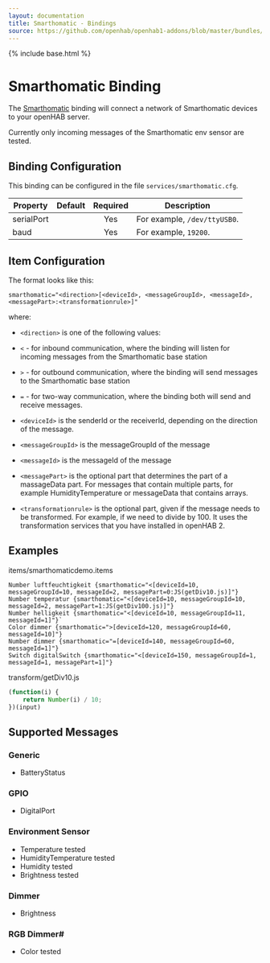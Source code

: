 ```yaml
---
layout: documentation
title: Smarthomatic - Bindings
source: https://github.com/openhab/openhab1-addons/blob/master/bundles/binding/org.openhab.binding.smarthomatic/README.md
---
```


<!-- Attention authors: Do not edit directly. Please add your changes to the appropriate source repository -->

{% include base.html %}

# Smarthomatic Binding

The [Smarthomatic](https://www.smarthomatic.org) binding will connect a network of Smarthomatic devices to your openHAB server.

Currently only incoming messages of the Smarthomatic env sensor are tested.

## Binding Configuration

This binding can be configured in the file `services/smarthomatic.cfg`.

| Property | Default | Required | Description |
|----------|---------|:--------:|-------------|
| serialPort |       |    Yes   | For example, `/dev/ttyUSB0`. |
| baud     |         |    Yes   | For example, `19200`. |

## Item Configuration

The format looks like this:

```    
smarthomatic="<direction>[<deviceId>, <messageGroupId>, <messageId>, <messagePart>:<transformationrule>]"
```

where:

* `<direction>` is one of the following values:

 * `<` - for inbound communication, where the binding will listen for incoming messages from the Smarthomatic base station 
 * `>` - for outbound communication, where the binding will send messages to the Smarthomatic base station
 * `=` - for two-way communication, where the binding both will send and receive messages. 

* `<deviceId>` is the senderId or the receiverId, depending on the direction of the message.

* `<messageGroupId>` is the messageGroupId of the message 

* `<messageId>` is the messageId of the message

* `<messagePart>` is the optional part that determines the part of a massageData part. For messages that contain multiple parts, for example HumidityTemperature or messageData that contains arrays. 

* `<transformationrule>` is the optional part, given if the message needs to be transformed. For example, if we need to divide by 100. It uses the transformation services that you have installed in openHAB 2.
 
## Examples

items/smarthomaticdemo.items

```
Number luftfeuchtigkeit {smarthomatic="<[deviceId=10, messageGroupId=10, messageId=2, messagePart=0:JS(getDiv10.js)]"}
Number temperatur {smarthomatic="<[deviceId=10, messageGroupId=10, messageId=2, messagePart=1:JS(getDiv100.js)]"}
Number helligkeit {smarthomatic="<[deviceId=10, messageGroupId=11, messageId=1]"}`
Color dimmer {smarthomatic=">[deviceId=120, messageGroupId=60, messageId=10]"}
Number dimmer {smarthomatic="=[deviceId=140, messageGroupId=60, messageId=1]"}
Switch digitalSwitch {smarthomatic="<[deviceId=150, messageGroupId=1, messageId=1, messagePart=1]"}
```

transform/getDiv10.js

```javascript
(function(i) {
    return Number(i) / 10;
})(input)
```

## Supported Messages

### Generic

* BatteryStatus

### GPIO

* DigitalPort

### Environment Sensor

* Temperature tested
* HumidityTemperature tested
* Humidity tested
* Brightness tested

### Dimmer

* Brightness

### RGB Dimmer#

* Color tested
